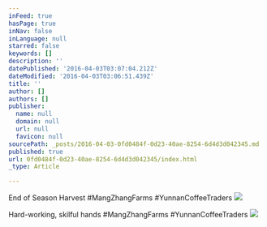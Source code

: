 ```yaml
---
inFeed: true
hasPage: true
inNav: false
inLanguage: null
starred: false
keywords: []
description: ''
datePublished: '2016-04-03T03:07:04.212Z'
dateModified: '2016-04-03T03:06:51.439Z'
title: ''
author: []
authors: []
publisher:
  name: null
  domain: null
  url: null
  favicon: null
sourcePath: _posts/2016-04-03-0fd0484f-0d23-40ae-8254-6d4d3d042345.md
published: true
url: 0fd0484f-0d23-40ae-8254-6d4d3d042345/index.html
_type: Article

---
```

End of Season Harvest \#MangZhangFarms \#YunnanCoffeeTraders
![](https://the-grid-user-content.s3-us-west-2.amazonaws.com/6e9158d7-e6ea-4b89-b8d5-a3766d7af3cb.jpg)

Hard-working, skilful hands \#MangZhangFarms \#YunnanCoffeeTraders
![](https://the-grid-user-content.s3-us-west-2.amazonaws.com/36514007-f44e-4428-b710-e728e0a6d254.jpg)